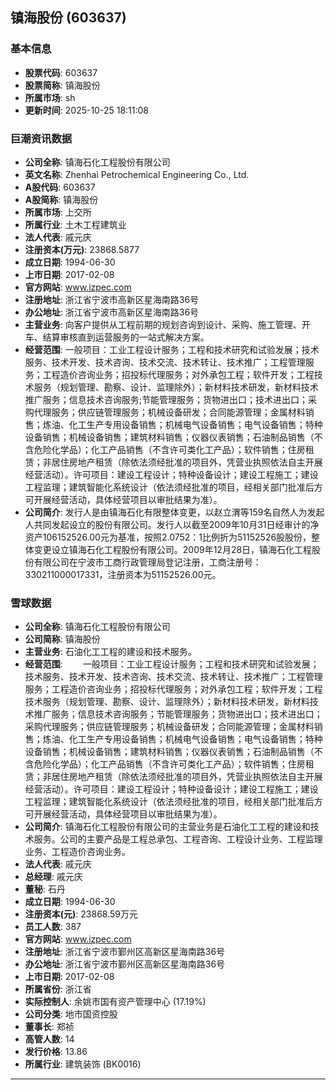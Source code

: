 ## 镇海股份 (603637)

### 基本信息

- **股票代码**: 603637
- **股票简称**: 镇海股份
- **所属市场**: sh
- **更新时间**: 2025-10-25 18:11:08

### 巨潮资讯数据

- **公司全称**: 镇海石化工程股份有限公司
- **英文名称**: Zhenhai Petrochemical Engineering Co., Ltd.
- **A股代码**: 603637
- **A股简称**: 镇海股份
- **所属市场**: 上交所
- **所属行业**: 土木工程建筑业
- **法人代表**: 戚元庆
- **注册资本(万元)**: 23868.5877
- **成立日期**: 1994-06-30
- **上市日期**: 2017-02-08
- **官方网站**: www.izpec.com
- **注册地址**: 浙江省宁波市高新区星海南路36号
- **办公地址**: 浙江省宁波市高新区星海南路36号
- **主营业务**: 向客户提供从工程前期的规划咨询到设计、采购、施工管理、开车、结算审核直到运营服务的一站式解决方案。
- **经营范围**: 一般项目：工业工程设计服务；工程和技术研究和试验发展；技术服务、技术开发、技术咨询、技术交流、技术转让、技术推广；工程管理服务；工程造价咨询业务；招投标代理服务；对外承包工程；软件开发；工程技术服务（规划管理、勘察、设计、监理除外）；新材料技术研发，新材料技术推广服务；信息技术咨询服务;节能管理服务；货物进出口；技术进出口；采购代理服务；供应链管理服务；机械设备研发；合同能源管理；金属材料销售；炼油、化工生产专用设备销售；机械电气设备销售；电气设备销售；特种设备销售；机械设备销售；建筑材料销售；仪器仪表销售；石油制品销售（不含危险化学品）；化工产品销售（不含许可类化工产品）；软件销售；住房租赁；非居住房地产租赁（除依法须经批准的项目外，凭营业执照依法自主开展经营活动）。许可项目：建设工程设计；特种设备设计；建设工程施工；建设工程监理；建筑智能化系统设计（依法须经批准的项目，经相关部门批准后方可开展经营活动，具体经营项目以审批结果为准）。
- **公司简介**: 发行人是由镇海石化有限整体变更，以赵立渭等159名自然人为发起人共同发起设立的股份有限公司。发行人以截至2009年10月31日经审计的净资产106152526.00元为基准，按照2.0752：1比例折为51152526股股份，整体变更设立镇海石化工程股份有限公司。2009年12月28日，镇海石化工程股份有限公司在宁波市工商行政管理局登记注册，工商注册号：330211000017331，注册资本为51152526.00元。

### 雪球数据

- **公司全称**: 镇海石化工程股份有限公司
- **公司简称**: 镇海股份
- **主营业务**: 石油化工工程的建设和技术服务。
- **经营范围**: 　　一般项目：工业工程设计服务；工程和技术研究和试验发展；技术服务、技术开发、技术咨询、技术交流、技术转让、技术推广；工程管理服务；工程造价咨询业务；招投标代理服务；对外承包工程；软件开发；工程技术服务（规划管理、勘察、设计、监理除外）；新材料技术研发，新材料技术推广服务；信息技术咨询服务；节能管理服务；货物进出口；技术进出口；采购代理服务；供应链管理服务；机械设备研发；合同能源管理；金属材料销售；炼油、化工生产专用设备销售；机械电气设备销售；电气设备销售；特种设备销售；机械设备销售；建筑材料销售；仪器仪表销售；石油制品销售（不含危险化学品）；化工产品销售（不含许可类化工产品）；软件销售；住房租赁；非居住房地产租赁（除依法须经批准的项目外，凭营业执照依法自主开展经营活动）。许可项目：建设工程设计；特种设备设计；建设工程施工；建设工程监理；建筑智能化系统设计（依法须经批准的项目，经相关部门批准后方可开展经营活动，具体经营项目以审批结果为准）。
- **公司简介**: 镇海石化工程股份有限公司的主营业务是石油化工工程的建设和技术服务。公司的主要产品是工程总承包、工程咨询、工程设计业务、工程监理业务、工程造价咨询业务。
- **法人代表**: 戚元庆
- **总经理**: 戚元庆
- **董秘**: 石丹
- **成立日期**: 1994-06-30
- **注册资本(元)**: 23868.59万元
- **员工人数**: 387
- **官方网站**: www.izpec.com
- **注册地址**: 浙江省宁波市鄞州区高新区星海南路36号
- **办公地址**: 浙江省宁波市鄞州区高新区星海南路36号
- **上市日期**: 2017-02-08
- **所属省份**: 浙江省
- **实际控制人**: 余姚市国有资产管理中心 (17.19%)
- **公司分类**: 地市国资控股
- **董事长**: 郑祯
- **高管人数**: 14
- **发行价格**: 13.86
- **所属行业**: 建筑装饰 (BK0016)

---